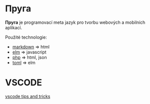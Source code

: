 # Пруга

**Пруга** je programovací meta jazyk pro tvorbu webových a mobilních aplikací.

Použité technologie:
- [markdown](http://daringfireball.net/projects/markdown/) => html
- [elm](http://elm-lang.org/) => javascript
- [php](http://php.net/) => html, json
- [toml](https://github.com/toml-lang/toml) => elm

# VSCODE

[vscode tips and tricks](https://github.com/Microsoft/vscode-tips-and-tricks)